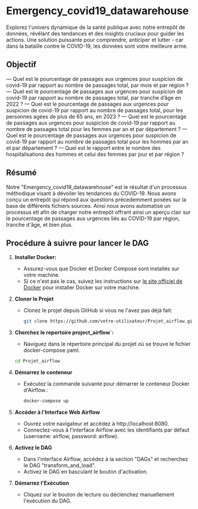# Emergency_covid19_datawarehouse
Explorez l'univers dynamique de la santé publique avec notre entrepôt de données, révélant des tendances et des insights cruciaux pour guider les actions.
Une solution puissante pour comprendre, anticiper et lutter - car dans la bataille contre le COVID-19, les données sont votre meilleure arme. 


## Objectif
— Quel est le pourcentage de passages aux urgences pour suspicion de covid-19 par rapport au
nombre de passages total, par mois et par région ?
— Quel est le pourcentage de passages aux urgences pour suspicion de covid-19 par rapport au
nombre de passages total, par tranche d’âge en 2022 ?
— Quel est le pourcentage de passages aux urgences pour suspicion de covid-19 par rapport au
nombre de passages total, pour les personnes agées de plus de 65 ans, en 2023 ?
— Quel est le pourcentage de passages aux urgences pour suspicion de covid-19 par rapport au
nombre de passages total pour les femmes par an et par département ?
— Quel est le pourcentage de passages aux urgences pour suspicion de covid-19 par rapport au
nombre de passages total pour les hommes par an et par département ?
— Quel est le rapport entre le nombre des hospitalisations des hommes et celui des femmes par jour
et par région ?

## Résumé
Notre "Emergency_covid19_datawarehouse" est le résultat d'un processus méthodique visant à dévoiler les tendances du COVID-19. Nous avons conçu un entrepôt qui 
répond aux questions précedemment posées sur la base de différents fichiers sources. Ainsi nous avons automatisé un processus etl afin de charger notre entrepôt 
offrant ainsi un aperçu clair sur le pourcentage de passages aux urgences liés au COVID-19 par région, tranche d'âge, et bien plus. 

## Procédure à suivre pour lancer le DAG

1. **Installer Docker:**
   -  Assurez-vous que Docker et Docker Compose sont installés sur votre machine.
   - Si ce n'est pas le cas, suivez les instructions sur [le site officiel de Docker](https://docs.docker.com/get-docker/) 
     pour installer Docker sur votre machine.

2. **Cloner le Projet**
   - Clonez le projet depuis GitHub si vous ne l'avez pas déjà fait:
     ```bash
     git clone https://github.com/votre-utilisateur/Projet_airflow.git
     ```

3. **Cherchez le repertoire project_airflow`:**
   - Naviguez dans le répertoire principal du projet où se trouve le fichier docker-compose.yaml.
    ```bash
    cd Projet_airflow
    ```

4. **Démarrez le conteneur**
   - Exécutez la commande suivante pour démarrer le conteneur Docker d'Airflow.:
     ```bash
     docker-compose up 
     ```

5. **Accéder à l'Interface Web Airflow**
   - Ouvrez votre navigateur et accédez à http://localhost:8080. 
   - Connectez-vous à l'interface Airflow avec les identifiants par défaut (username: airflow, password: airflow).

6. **Activez le DAG**
   - Dans l'interface Airflow, accédez à la section "DAGs" et recherchez le DAG "transform_and_load". 
   - Activez le DAG en basculant le bouton d'activation.

7. **Démarrez l'Exécution**
   - Cliquez sur le bouton de lecture ou déclenchez manuellement l'exécution du DAG. 

##

